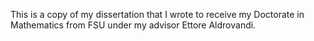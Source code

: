 This is a copy of my dissertation that I wrote to receive my Doctorate in Mathematics from FSU under my advisor Ettore Aldrovandi.
